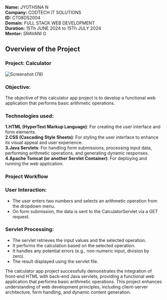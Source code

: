 **Name:** JYOTHSNA N <br>
**Company:** CODTECH IT SOLUTIONS <br>
**ID:** CT08DS2004 <br>
**Domain:** FULL STACK WEB DEVELOPMENT <br>
**Duration:** 15Th JUNE 2024 to 15Th JULY 2024 <br>
**Mentor:** SRAVANI G <br>

## Overview of the Project

### Project: Calculator
![Screenshot (78)](https://github.com/Jyothsna25/CODTECH-TASK1/assets/160406602/7c21a4d8-c6a4-4f82-9dd7-a1b1d58d63c3)

### **Objective:** <br>
The objective of this calculator app project is to develop a 
functional web application that performs basic arithmetic operations.

### **Technologies used:** <br>
**1.HTML (HyperText Markup Language)**: For creating the user interface and form elements. <br>
**2.CSS (Cascading Style Sheets)**: For styling the user interface to enhance 
its visual appeal and user experience. <br>
**3.Java Servlets**: For handling form submissions, processing input data, 
performing arithmetic operations, and generating dynamic responses. <br>
**4.Apache Tomcat (or another Servlet Container)**: For deploying and running the web application. <br>

### **Project Workflow** <br>
### **User Interaction:** <br>
- The user enters two numbers and selects an arithmetic operation from the dropdown menu. <br>
- On form submission, the data is sent to the CalculatorServlet via a GET request.

### **Servlet Processing:** <br>
- The servlet retrieves the input values and the selected operation. <br>
- It performs the calculation based on the selected operation. <br>
- It handles any potential errors (e.g., non-numeric input, division by zero). <br>
- The result displayed using the servlet file. <br>

The calculator app project successfully demonstrates the integration of front-end HTML 
with back-end Java servlets, providing a functional web application that performs basic
arithmetic operations. This project enhances understanding of web development principles, 
including client-server architecture, form handling, and dynamic content generation.














